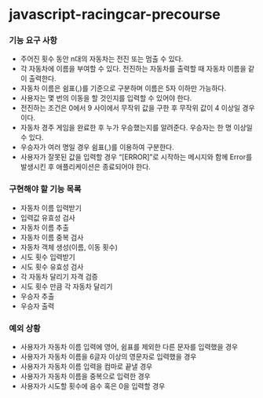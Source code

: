 # javascript-racingcar-precourse
### 기능 요구 사항
- 주어진 횟수 동안 n대의 자동차는 전진 또는 멈출 수 있다.
- 각 자동차에 이름을 부여할 수 있다. 전진하는 자동차를 출력할 때 자동차 이름을 같이 출력한다.
- 자동차 이름은 쉼표(,)를 기준으로 구분하며 이름은 5자 이하만 가능하다.
- 사용자는 몇 번의 이동을 할 것인지를 입력할 수 있어야 한다.
- 전진하는 조건은 0에서 9 사이에서 무작위 값을 구한 후 무작위 값이 4 이상일 경우이다.
- 자동차 경주 게임을 완료한 후 누가 우승했는지를 알려준다. 우승자는 한 명 이상일 수 있다.
- 우승자가 여러 명일 경우 쉼표(,)를 이용하여 구분한다.
- 사용자가 잘못된 값을 입력할 경우 “[ERROR]”로 시작하는 메시지와 함께 Error를 발생시킨 후 애플리케이션은 종료되어야 한다.
### 구현해야 할 기능 목록
- 자동차 이름 입력받기
- 입력값 유효성 검사
- 자동차 이름 추출
- 자동차 이름 중복 검사
- 자동차 객체 생성(이름, 이동 횟수)
- 시도 횟수 입력받기
- 시도 횟수 유효성 검사
- 각 자동차 달리기 자격 검증
- 시도 횟수 만큼 각 자동차 달리기
- 우승자 추출
- 우승자 출력
### 예외 상황
- 사용자가 자동차 이름 입력에 영어, 쉼표를 제외한 다른 문자를 입력했을 경우
- 사용자가 자동차 이름을 6글자 이상의 영문자로 입력했을 경우
- 사용자가 자동차 이름 입력을 컴마로 끝낼 경우
- 사용자가 자동차 이름을 중복으로 입력한 경우
- 사용자가 시도할 횟수에 음수 혹은 0을 입력할 경우